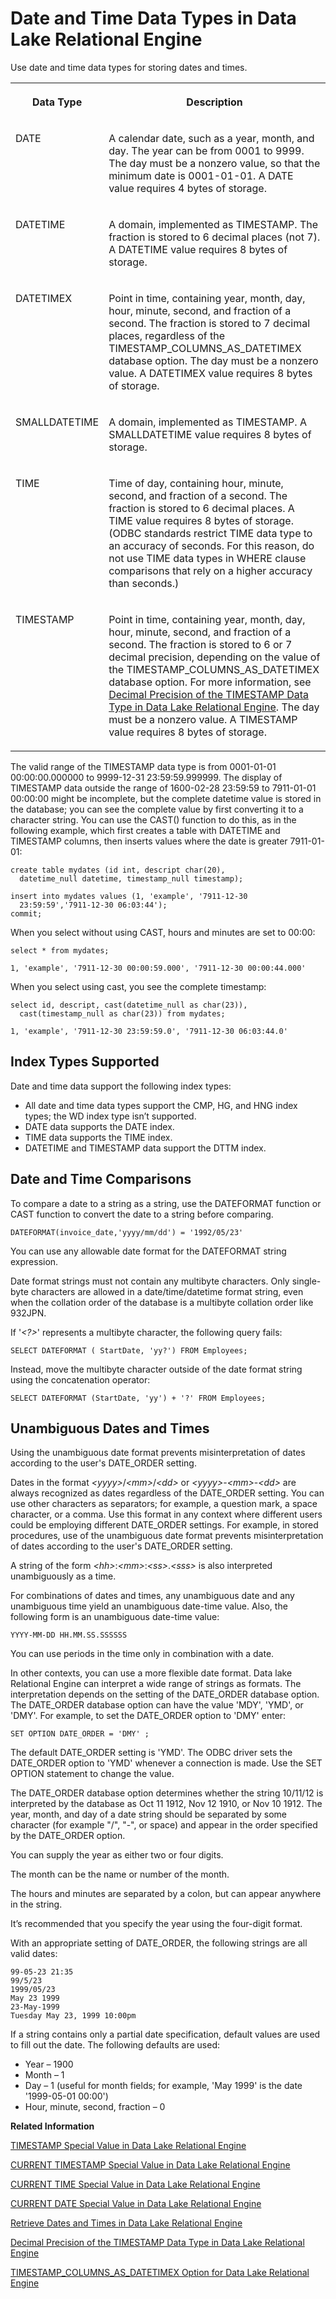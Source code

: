 <!-- loioa51e8fb484f210158a94c1c80914c51d -->

# Date and Time Data Types in Data Lake Relational Engine

Use date and time data types for storing dates and times.




<table>
<tr>
<th valign="top">

Data Type

</th>
<th valign="top">

Description

</th>
</tr>
<tr>
<td valign="top">

DATE

</td>
<td valign="top">

A calendar date, such as a year, month, and day. The year can be from 0001 to 9999. The day must be a nonzero value, so that the minimum date is 0001-01-01. A DATE value requires 4 bytes of storage.

</td>
</tr>
<tr>
<td valign="top">

DATETIME

</td>
<td valign="top">

A domain, implemented as TIMESTAMP. The fraction is stored to 6 decimal places \(not 7\). A DATETIME value requires 8 bytes of storage.

</td>
</tr>
<tr>
<td valign="top">

DATETIMEX

</td>
<td valign="top">

Point in time, containing year, month, day, hour, minute, second, and fraction of a second. The fraction is stored to 7 decimal places, regardless of the TIMESTAMP\_COLUMNS\_AS\_DATETIMEX database option. The day must be a nonzero value. A DATETIMEX value requires 8 bytes of storage.

</td>
</tr>
<tr>
<td valign="top">

SMALLDATETIME

</td>
<td valign="top">

A domain, implemented as TIMESTAMP. A SMALLDATETIME value requires 8 bytes of storage.

</td>
</tr>
<tr>
<td valign="top">

TIME

</td>
<td valign="top">

Time of day, containing hour, minute, second, and fraction of a second. The fraction is stored to 6 decimal places. A TIME value requires 8 bytes of storage. \(ODBC standards restrict TIME data type to an accuracy of seconds. For this reason, do not use TIME data types in WHERE clause comparisons that rely on a higher accuracy than seconds.\)

</td>
</tr>
<tr>
<td valign="top">

TIMESTAMP

</td>
<td valign="top">

Point in time, containing year, month, day, hour, minute, second, and fraction of a second. The fraction is stored to 6 or 7 decimal precision, depending on the value of the TIMESTAMP\_COLUMNS\_AS\_DATETIMEX database option. For more information, see [Decimal Precision of the TIMESTAMP Data Type in Data Lake Relational Engine](decimal-precision-of-the-timestamp-data-type-in-data-lake-relational-engine-520ce6c.md). The day must be a nonzero value. A TIMESTAMP value requires 8 bytes of storage.

</td>
</tr>
</table>

The valid range of the TIMESTAMP data type is from 0001-01-01 00:00:00.000000 to 9999-12-31 23:59:59.999999. The display of TIMESTAMP data outside the range of 1600-02-28 23:59:59 to 7911-01-01 00:00:00 might be incomplete, but the complete datetime value is stored in the database; you can see the complete value by first converting it to a character string. You can use the CAST\(\) function to do this, as in the following example, which first creates a table with DATETIME and TIMESTAMP columns, then inserts values where the date is greater 7911-01-01:

```
create table mydates (id int, descript char(20),
  datetime_null datetime, timestamp_null timestamp);
```

```
insert into mydates values (1, 'example', '7911-12-30
  23:59:59','7911-12-30 06:03:44');
commit;
```

When you select without using CAST, hours and minutes are set to 00:00:

```
select * from mydates;
```

```
1, 'example', '7911-12-30 00:00:59.000', '7911-12-30 00:00:44.000'
```

When you select using cast, you see the complete timestamp:

```
select id, descript, cast(datetime_null as char(23)),
  cast(timestamp_null as char(23)) from mydates;
```

```
1, 'example', '7911-12-30 23:59:59.0', '7911-12-30 06:03:44.0'
```



<a name="loioa51e8fb484f210158a94c1c80914c51d__date_time_data_type_section2"/>

## Index Types Supported

Date and time data support the following index types:

-   All date and time data types support the CMP, HG, and HNG index types; the WD index type isn’t supported.
-   DATE data supports the DATE index.
-   TIME data supports the TIME index.
-   DATETIME and TIMESTAMP data support the DTTM index.



<a name="loioa51e8fb484f210158a94c1c80914c51d__date_time_data_type_section3"/>

## Date and Time Comparisons

To compare a date to a string as a string, use the DATEFORMAT function or CAST function to convert the date to a string before comparing.

```
DATEFORMAT(invoice_date,'yyyy/mm/dd') = '1992/05/23'
```

You can use any allowable date format for the DATEFORMAT string expression.

Date format strings must not contain any multibyte characters. Only single-byte characters are allowed in a date/time/datetime format string, even when the collation order of the database is a multibyte collation order like 932JPN.

If '*<?\>*' represents a multibyte character, the following query fails:

```
SELECT DATEFORMAT ( StartDate, 'yy?') FROM Employees;
```

Instead, move the multibyte character outside of the date format string using the concatenation operator:

```
SELECT DATEFORMAT (StartDate, 'yy') + '?' FROM Employees;
```



<a name="loioa51e8fb484f210158a94c1c80914c51d__date_time_data_type_section4"/>

## Unambiguous Dates and Times

Using the unambiguous date format prevents misinterpretation of dates according to the user's DATE\_ORDER setting.

Dates in the format *<yyyy\>*/*<mm\>*/*<dd\>* or *<yyyy\>*-*<mm\>*-*<dd\>* are always recognized as dates regardless of the DATE\_ORDER setting. You can use other characters as separators; for example, a question mark, a space character, or a comma. Use this format in any context where different users could be employing different DATE\_ORDER settings. For example, in stored procedures, use of the unambiguous date format prevents misinterpretation of dates according to the user's DATE\_ORDER setting.

A string of the form *<hh\>*:*<mm\>*:*<ss\>*.*<sss\>* is also interpreted unambiguously as a time.

For combinations of dates and times, any unambiguous date and any unambiguous time yield an unambiguous date-time value. Also, the following form is an unambiguous date-time value:

```
YYYY-MM-DD HH.MM.SS.SSSSSS
```

You can use periods in the time only in combination with a date.

In other contexts, you can use a more flexible date format. Data lake Relational Engine can interpret a wide range of strings as formats. The interpretation depends on the setting of the DATE\_ORDER database option. The DATE\_ORDER database option can have the value 'MDY', 'YMD', or 'DMY'. For example, to set the DATE\_ORDER option to 'DMY' enter:

```
SET OPTION DATE_ORDER = 'DMY' ;
```

The default DATE\_ORDER setting is 'YMD'. The ODBC driver sets the DATE\_ORDER option to 'YMD' whenever a connection is made. Use the SET OPTION statement to change the value.

The DATE\_ORDER database option determines whether the string 10/11/12 is interpreted by the database as Oct 11 1912, Nov 12 1910, or Nov 10 1912. The year, month, and day of a date string should be separated by some character \(for example "/", "-", or space\) and appear in the order specified by the DATE\_ORDER option.

You can supply the year as either two or four digits.

The month can be the name or number of the month.

The hours and minutes are separated by a colon, but can appear anywhere in the string.

It’s recommended that you specify the year using the four-digit format.

With an appropriate setting of DATE\_ORDER, the following strings are all valid dates:

```
99-05-23 21:35
99/5/23
1999/05/23
May 23 1999
23-May-1999
Tuesday May 23, 1999 10:00pm
```

If a string contains only a partial date specification, default values are used to fill out the date. The following defaults are used:

-   Year – 1900
-   Month – 1
-   Day – 1 \(useful for month fields; for example, 'May 1999' is the date '1999-05-01 00:00'\)
-   Hour, minute, second, fraction – 0

**Related Information**  


[TIMESTAMP Special Value in Data Lake Relational Engine](../010-sql-language-elements/timestamp-special-value-in-data-lake-relational-engine-a50c437.md "Returns when each row in the table was last modified.")

[CURRENT TIMESTAMP Special Value in Data Lake Relational Engine](../010-sql-language-elements/current-timestamp-special-value-in-data-lake-relational-engine-a50992b.md "Combines CURRENT DATE and CURRENT TIME to form a TIMESTAMP value containing the year, month, day, hour, minute, second, and fraction of a second.")

[CURRENT TIME Special Value in Data Lake Relational Engine](../010-sql-language-elements/current-time-special-value-in-data-lake-relational-engine-a5090df.md "Returns the current hour, minute, second, and fraction of a second.")

[CURRENT DATE Special Value in Data Lake Relational Engine](../010-sql-language-elements/current-date-special-value-in-data-lake-relational-engine-a50808e.md "Returns the current year, month, and day.")

[Retrieve Dates and Times in Data Lake Relational Engine](retrieve-dates-and-times-in-data-lake-relational-engine-a5209f7.md "There are three ways in which you can retrieve dates and times from the database.")

[Decimal Precision of the TIMESTAMP Data Type in Data Lake Relational Engine](decimal-precision-of-the-timestamp-data-type-in-data-lake-relational-engine-520ce6c.md "Decimal precision for TIMESTAMP data type columns is controlled by the TIMESTAMP_COLUMNS_AS_DATETIMEX database option.")

[TIMESTAMP\_COLUMNS\_AS\_DATETIMEX Option for Data Lake Relational Engine](../090-database-options/timestamp-columns-as-datetimex-option-for-data-lake-relational-engine-082fdf9.md "Controls whether DATETIMEX data type columns are automatically created when TIMESTAMPS data type columns are requested.")


